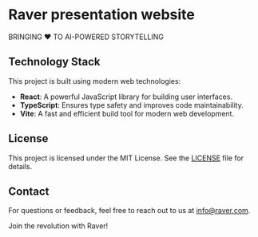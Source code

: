 # Raver presentation website

BRINGING ❤️ TO AI-POWERED STORYTELLING

## Technology Stack

This project is built using modern web technologies:

- **React**: A powerful JavaScript library for building user interfaces.
- **TypeScript**: Ensures type safety and improves code maintainability.
- **Vite**: A fast and efficient build tool for modern web development.

## License

This project is licensed under the MIT License. See the [LICENSE](./LICENSE) file for details.

## Contact

For questions or feedback, feel free to reach out to us at [info@raver.com](mailto:info@raver.com).

Join the revolution with Raver!
